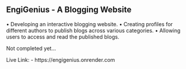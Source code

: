 <h2>EngiGenius - A Blogging Website</h2>
• Developing an interactive blogging website.
• Creating profiles for different authors to publish blogs across various categories.
• Allowing users to access and read the published blogs.
<p>Not completed yet...</p>
Live Link: - https://engigenius.onrender.com
